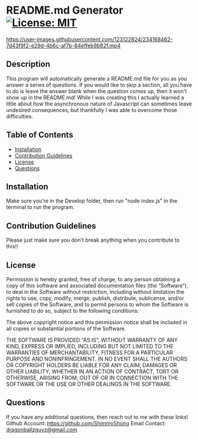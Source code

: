 # README.md Generator [![License: MIT](https://img.shields.io/badge/License-MIT-yellow.svg)](https://opensource.org/licenses/MIT)
https://user-images.githubusercontent.com/123122824/234168462-7d43f9f2-e29d-4b6c-af7b-84effeb9b82f.mp4

## Description
This program will automatically generate a README.md file for you as you answer a series of questions. If you would like to skip a section, all you have to do is leave the answer blank when the question comes up, then it won't show up in the README.md! While I was creating this I actually learned a little about how the asynchronous nature of Javascript can sometimes leave undesired consequences, but thankfully I was able to overcome those difficulties.
## Table of Contents
- [Installation](#installation)
- [Contribution Guidelines](#contribution-guidelines)
- [License](#license)
- [Questions](#questions)
## Installation
Make sure you're in the Develop folder, then run "node index.js" in the terminal to run the program.
## Contribution Guidelines
Please just make sure you don't break anything when you contribute to this!!
## License
Permission is hereby granted, free of charge, to any person obtaining a copy of this software and associated documentation files (the “Software”), to deal in the Software without restriction, including without limitation the rights to use, copy, modify, merge, publish, distribute, sublicense, and/or sell copies of the Software, and to permit persons to whom the Software is furnished to do so, subject to the following conditions:

The above copyright notice and this permission notice shall be included in all copies or substantial portions of the Software.

THE SOFTWARE IS PROVIDED “AS IS”, WITHOUT WARRANTY OF ANY KIND, EXPRESS OR IMPLIED, INCLUDING BUT NOT LIMITED TO THE WARRANTIES OF MERCHANTABILITY, FITNESS FOR A PARTICULAR PURPOSE AND NONINFRINGEMENT. IN NO EVENT SHALL THE AUTHORS OR COPYRIGHT HOLDERS BE LIABLE FOR ANY CLAIM, DAMAGES OR OTHER LIABILITY, WHETHER IN AN ACTION OF CONTRACT, TORT OR OTHERWISE, ARISING FROM, OUT OF OR IN CONNECTION WITH THE SOFTWARE OR THE USE OR OTHER DEALINGS IN THE SOFTWARE.
## Questions 
 If you have any additional questions, then reach out to me with these links! 
 Github Account: https://github.com/ShimmyShong 
 Email Contact: dragonballzguyz@gmail.com
